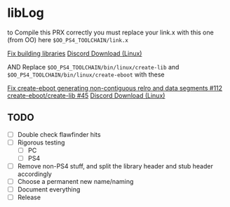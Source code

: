 # libLog

to Compile this PRX correctly you must replace your link.x with this one (from OO) here
`$OO_PS4_TOOLCHAIN/link.x`

[Fix building libraries](https://github.com/sleirsgoevy/OpenOrbis-PS4-Toolchain/commit/f1cda6002d8e3af6f530cfaa5929c5d8b8167b0d)
[Discord Download (Linux)](https://discordapp.com/channels/296133488111779841/463854616573116416/902147728056922122)

AND
Replace `$OO_PS4_TOOLCHAIN/bin/linux/create-lib` and `$OO_PS4_TOOLCHAIN/bin/linux/create-eboot` with these

[Fix create-eboot generating non-contiguous relro and data segments #112 create-eboot/create-lib #45](https://github.com/OpenOrbis/OpenOrbis-PS4-Toolchain/actions/runs/503278524)
[Discord Download (Linux)](https://discordapp.com/channels/296133488111779841/463854616573116416/902147641394229308)

## TODO

- [ ] Double check flawfinder hits
- [ ] Rigorous testing
  - [ ] PC
  - [ ] PS4
- [ ] Remove non-PS4 stuff, and split the library header and stub header accordingly
- [ ] Choose a permanent new name/naming
- [ ] Document everything
- [ ] Release
